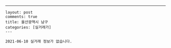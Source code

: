 ---
    layout: post
    comments: true
    title: 울산광역시 남구
    categories: [실거래가]
    ---

    2021-06-10 실거래 정보가 없습니다.

    